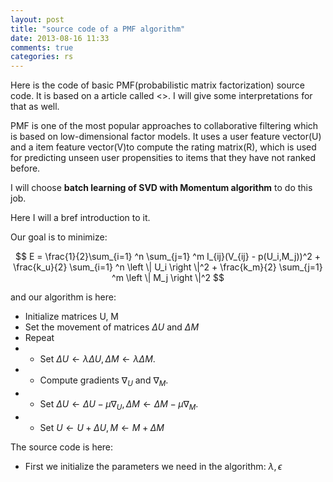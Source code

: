 ```yaml
---
layout: post
title: "source code of a PMF algorithm"
date: 2013-08-16 11:33
comments: true
categories: rs
---
```


Here is the code of basic PMF(probabilistic matrix factorization) source code. It is based on a article called <<Probabilistic Matrix Factorization>>. I will give some interpretations for that as well.

<!--more-->

PMF is one of the most popular approaches to collaborative filtering which is based on low-dimensional factor models. It uses a user feature vector(U) and a item feature vector(V)to compute the rating matrix(R), which is used for predicting unseen user propensities to items that they have not ranked before.

I will choose **batch learning of SVD with Momentum algorithm** to do this job.

Here I will a bref introduction to it.

Our goal is to minimize:

$$
E = \frac{1}{2}\sum_{i=1} ^n \sum_{j=1} ^m I_{ij}(V_{ij} - p(U_i,M_j))^2 + \frac{k_u}{2} \sum_{i=1} ^n \left \| U_i \right \|^2 + \frac{k_m}{2} \sum_{j=1} ^m \left \| M_j \right \|^2
$$

and our algorithm is here:

- Initialize matrices U, M
- Set the movement of matrices $\Delta U$ and $\Delta M$
- Repeat
- - Set $\Delta U \leftarrow \lambda\Delta U, \Delta M \leftarrow \lambda\Delta M.$
- - Compute gradients  $\nabla _{U}$ and $\nabla _{M}$.
- - Set $\Delta U \leftarrow \Delta U - \mu \nabla _{U}, \Delta M \leftarrow \Delta M - \mu \nabla _{M}$.
- - Set $U \leftarrow U + \Delta U, M \leftarrow M + \Delta M$

The source code is here:
- First we initialize the parameters we need in the algorithm: $\lambda, \epsilon$


